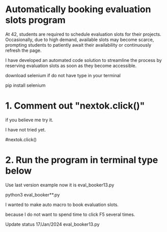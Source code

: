 # Automatically booking evaluation slots program

At 42, students are required to schedule evaluation slots for their projects. 
Occasionally, due to high demand, available slots may become scarce, 
prompting students to patiently await their availability 
or continuously refresh the page.

I have developed an automated code solution 
to streamline the process by reserving evaluation slots 
as soon as they become accessible.

download selenium if do not have type in your terminal

pip install selenium

# 1. Comment out "nextok.click()"
if you believe me try it. 

I have not tried yet.

#nextok.click()


# 2. Run the program in terminal type below 
Use last version example now it is eval_booker13.py

python3 eval_booker**.py



I wanted to make auto macro to book evaluation slots.

because I do not want to spend time to click F5 several times.


Update status
17/Jan/2024
eval_booker13.py



